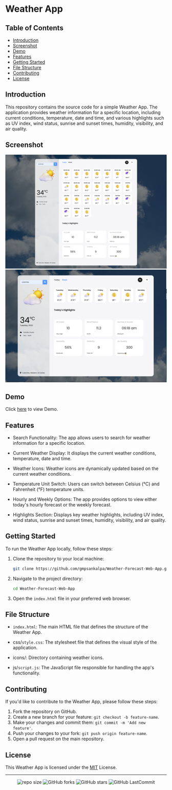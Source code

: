 # Weather App

## Table of Contents

- [Introduction](#introduction)
- [Screenshot](#screenshot)
- [Demo](#demo)
- [Features](#features)
- [Getting Started](#getting-started)
- [File Structure](#file-structure)
- [Contributing](#contributing)
- [License](#license)

## Introduction

This repository contains the source code for a simple Weather App. The application provides weather information for a specific location, including current conditions, temperature, date and time, and various highlights such as UV index, wind status, sunrise and sunset times, humidity, visibility, and air quality.

## Screenshot

![Today](src/image1.png)
![week](src/image.png)

## Demo

Click [here](https://gmpsankalpa.github.io/Weather-Forecast-Web-App/) to view Demo.

## Features

- Search Functionality: The app allows users to search for weather information for a specific location.

- Current Weather Display: It displays the current weather conditions, temperature, date and time.

- Weather Icons: Weather icons are dynamically updated based on the current weather conditions.

- Temperature Unit Switch: Users can switch between Celsius (°C) and Fahrenheit (°F) temperature units.

- Hourly and Weekly Options: The app provides options to view either today's hourly forecast or the weekly forecast.

- Highlights Section: Displays key weather highlights, including UV index, wind status, sunrise and sunset times, humidity, visibility, and air quality.

## Getting Started

To run the Weather App locally, follow these steps:

1. Clone the repository to your local machine:

   ```bash
   git clone https://github.com/gmpsankalpa/Weather-Forecast-Web-App.git

2. Navigate to the project directory:
 
   ```bash
   cd Weather-Forecast-Web-App

3. Open the `index.html` file in your preferred web browser.

## File Structure

- `index.html`: The main HTML file that defines the structure of the Weather App.

- css/`style.css`: The stylesheet file that defines the visual style of the application.

- icons/: Directory containing weather icons.

- js/`script.js`: The JavaScript file responsible for handling the app's functionality.

## Contributing
If you'd like to contribute to the Weather App, please follow these steps:

1. Fork the repository on GitHub.
2. Create a new branch for your feature: `git checkout -b feature-name`.
3. Make your changes and commit them: `git commit -m 'Add new feature'`.
4. Push your changes to your fork: `git push origin feature-name`.
5. Open a pull request on the main repository.

## License

This Weather App is licensed under the [MIT](LICENSE) License.

---
<div align="center">

   ![repo size](https://img.shields.io/github/repo-size/gmpsankalpa/Weather-Forecast-Web-App?label=Repo%20Size&style=for-the-badge&labelColor=black&color=20bf6b)
   ![GitHub forks](https://img.shields.io/github/forks/gmpsankalpa/Weather-Forecast-Web-App?&labelColor=black&color=0fb9b1&style=for-the-badge)
   ![GitHub stars](https://img.shields.io/github/stars/gmpsankalpa/Weather-Forecast-Web-App?&labelColor=black&color=f7b731&style=for-the-badge)
   ![GitHub LastCommit](https://img.shields.io/github/last-commit/gmpsankalpa/Weather-Forecast-Web-App?logo=github&labelColor=black&color=d1d8e0&style=for-the-badge)

</div>
